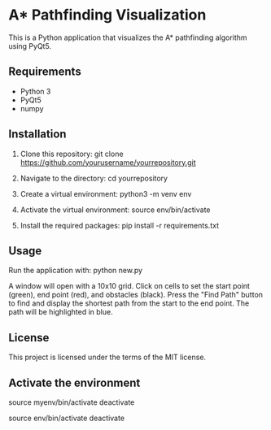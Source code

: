 # A\* Pathfinding Visualization

This is a Python application that visualizes the A\* pathfinding algorithm using PyQt5.

## Requirements

- Python 3
- PyQt5
- numpy

## Installation

1. Clone this repository:
   git clone https://github.com/yourusername/yourrepository.git

2. Navigate to the directory:
   cd yourrepository

3. Create a virtual environment:
   python3 -m venv env

4. Activate the virtual environment:
   source env/bin/activate

5. Install the required packages:
   pip install -r requirements.txt

## Usage

Run the application with:
python new.py

A window will open with a 10x10 grid. Click on cells to set the start point (green), end point (red), and obstacles (black). Press the "Find Path" button to find and display the shortest path from the start to the end point. The path will be highlighted in blue.

## License

This project is licensed under the terms of the MIT license.


## Activate the environment

source myenv/bin/activate
deactivate


source env/bin/activate
deactivate